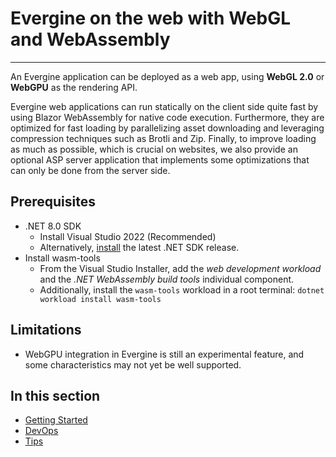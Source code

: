# Evergine on the web with WebGL and WebAssembly

---
An Evergine application can be deployed as a web app, using **WebGL 2.0** or **WebGPU** as the rendering API.

Evergine web applications can run statically on the client side quite fast by using Blazor WebAssembly for native code execution. Furthermore, they are optimized for fast loading by parallelizing asset downloading and leveraging compression techniques such as Brotli and Zip. Finally, to improve loading as much as possible, which is crucial on websites, we also provide an optional ASP server application that implements some optimizations that can only be done from the server side.

## Prerequisites

- .NET 8.0 SDK
  - Install Visual Studio 2022 (Recommended)
  - Alternatively, [install](https://dotnet.microsoft.com/download/dotnet/8.0) the latest .NET SDK release.
- Install wasm-tools
  - From the Visual Studio Installer, add the _web development workload_ and the _.NET WebAssembly build tools_ individual component.
  - Additionally, install the `wasm-tools` workload in a root terminal: `dotnet workload install wasm-tools`

## Limitations

- WebGPU integration in Evergine is still an experimental feature, and some characteristics may not yet be well supported.

## In this section

- [Getting Started](getting_started.md)
- [DevOps](ops.md)
- [Tips](tips.md)
<!-- - [Working with inputs and outputs](io.md) -->

